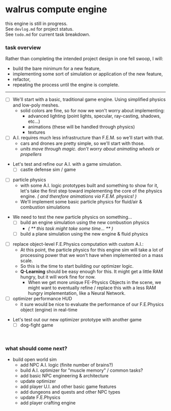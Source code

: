 # walrus compute engine

this engine is still in progress.  
See `devlog.md` for project status.  
See `todo.md` for current task breakdown.

### task overview
Rather than completing the intended project design in one fell swoop, I will:
- build the bare minimum for a new feature, 
- implementing some sort of simulation or application of the new feature, 
- refactor,
- repeating the process until the engine is complete.

<hr>

- [ ] We'll start with a basic, traditional game engine. Using simplified physics and low-poly meshes.
    - solid colors are fine, so for now we won't worry about implementing:
        - advanced lighting (point lights, specular, ray-casting, shadows, etc...)
        - animations (these will be handled through physics)
        - textures
- [ ] A.I. requires much less infrastructure than F.E.M. so we'll start with that.
    - cars and drones are pretty simple, so we'll start with those.
    - _units move through magic. don't worry about animating wheels or propellers_
- Let's test and refine our A.I. with a game simulation.
    - [ ] castle defense sim / game
- [ ] particle physics
    - with some A.I. logic prototypes built and something to show for it, let's take the first step toward implementing the core of the physics engine. _( and therefore animations via F.E.M. physics! )_
    - We'll implement some basic particle physics for fluid/air & combustion simulations
- We need to test the new particle physics on something...
    - [ ] build an engine simulation using the new combustion physics
      - _( ** this task might take some time... ** )_
    - [ ] build a plane simulation using the new engine & fluid physics
- [ ] replace object-level F.E.Physics computation with custom A.I.:
    - At this point, the particle physics for this engine sim will take a lot of processing power that we won't have when implemented on a mass scale.
    - So this is the time to start building our optimizer logic.  
    - __Q-Learning__ should be easy enough for this. It might get a little RAM hungry, but it will work fine for now.   
      - When we get more unique FE-Physics Objects in the scene, we might want to eventually refine / replace this with a less RAM hungry implementation, like a Neural Network.
- [ ] optimizer performance HUD
  - it sure would be nice to evaluate the performance of our F.E.Physics object (engine) in real-time 
- Let's test out our new optimizer prototype with another game
  - [ ] dog-fight game

<br>

### what should come next?
- build open world sim
  - add NPC A.I. logic (finite number of brains?)
  - build A.I. optimizer for "muscle memory" / common tasks?
  - add basic NPC engineering & architecture
  - update optimizer
  - add player U.I. and other basic game features
  - add dungeons and quests and other NPC types
  - update F.E.Physics
  - add player crafting engine